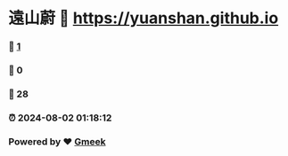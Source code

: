 # 遠山蔚 :link: https://yuanshan.github.io 
### :page_facing_up: [1](https://TooyamaAki.github.io/yuanshan.github.io/tag.html) 
### :speech_balloon: 0 
### :hibiscus: 28 
### :alarm_clock: 2024-08-02 01:18:12 
### Powered by :heart: [Gmeek](https://github.com/Meekdai/Gmeek)

